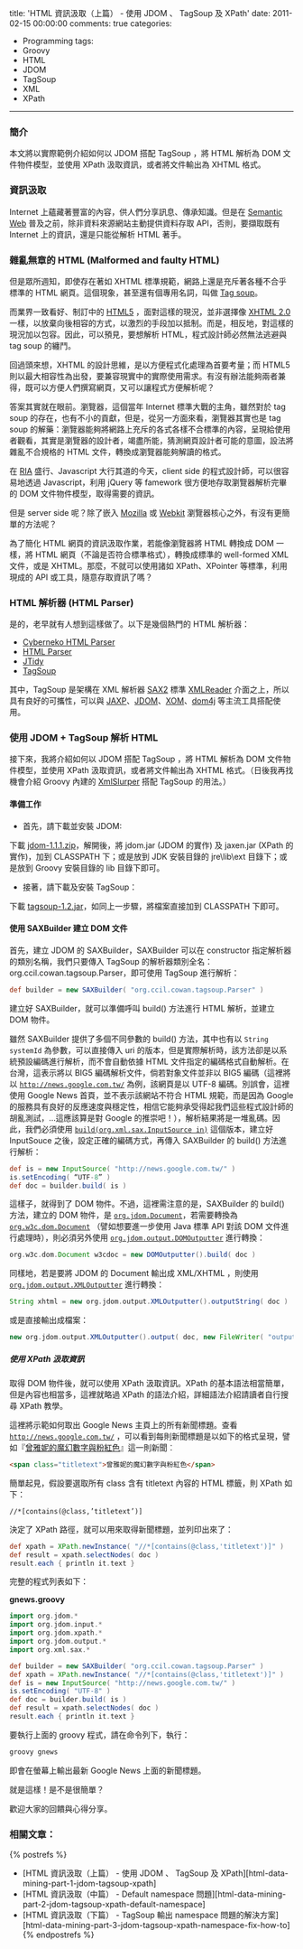 title: 'HTML 資訊汲取（上篇） - 使用 JDOM 、 TagSoup 及 XPath'
date: 2011-02-15 00:00:00
comments: true
categories:
  - Programming
tags:
  - Groovy
  - HTML
  - JDOM
  - TagSoup
  - XML
  - XPath
---

### 簡介

本文將以實際範例介紹如何以 JDOM 搭配 TagSoup ，將 HTML 解析為 DOM 文件物件模型，並使用 XPath 汲取資訊，或者將文件輸出為 XHTML 格式。

### 資訊汲取

Internet 上蘊藏著豐富的內容，供人們分享訊息、傳承知識。但是在 [Semantic Web][1] 普及之前，除非資料來源網站主動提供資料存取 API，否則，要擷取既有 Internet 上的資訊，還是只能從解析 HTML 著手。

### 雜亂無章的 HTML (Malformed and faulty HTML)

但是眾所週知，即使存在著如 XHTML 標準規範，網路上還是充斥著各種不合乎標準的 HTML 網頁。這個現象，甚至還有個專用名詞，叫做 [Tag soup][2]。


<!-- more -->


而業界一致看好、制訂中的 [HTML5][4] ，面對這樣的現況，並非選擇像 [XHTML 2.0][5] 一樣，以放棄向後相容的方式，以激烈的手段加以抵制。而是，相反地，對這樣的現況加以包容。因此，可以預見，要想解析 HTML，程式設計師必然無法逃避與 tag soup 的纏鬥。

回過頭來想，XHTML 的設計思維，是以方便程式化處理為首要考量；而 HTML5 則以最大相容性為出發，要兼容現實中的實際使用需求。有沒有辦法能夠兩者兼得，既可以方便人們撰寫網頁，又可以讓程式方便解析呢？

答案其實就在眼前。瀏覽器，這個當年 Internet 標準大戰的主角，雖然對於 tag soup 的存在，也有不小的貢獻，但是，從另一方面來看，瀏覽器其實也是 tag soup 的解藥：瀏覽器能夠將網路上充斥的各式各樣不合標準的內容，呈現給使用者觀看，其實是瀏覽器的設計者，竭盡所能，猜測網頁設計者可能的意圖，設法將雜亂不合規格的 HTML 文件，轉換成瀏覽器能夠解讀的格式。

在 [RIA][6] 盛行、Javascript 大行其道的今天，client side 的程式設計師，可以很容易地透過 Javascript，利用 jQuery 等 famework 很方便地存取瀏覽器解析完畢的 DOM 文件物件模型，取得需要的資訊。

但是 server side 呢？除了嵌入 [Mozilla][7] 或 [Webkit][8] 瀏覽器核心之外，有沒有更簡單的方法呢？

為了簡化 HTML 網頁的資訊汲取作業，若能像瀏覽器將 HTML 轉換成 DOM 一樣，將 HTML 網頁（不論是否符合標準格式），轉換成標準的 well-formed XML 文件，或是 XHTML。那麼，不就可以使用諸如 XPath、XPointer 等標準，利用現成的 API 或工具，隨意存取資訊了嗎？

### HTML 解析器 (HTML Parser)

是的，老早就有人想到這樣做了。以下是幾個熱門的 HTML 解析器：

* [Cyberneko HTML Parser][9]
* [HTML Parser][10]
* [JTidy][11]
* [TagSoup][12]

其中，TagSoup 是架構在 XML 解析器 [SAX2][13] 標準 [XMLReader][14] 介面之上，所以具有良好的可攜性，可以與 [JAXP][15]、[JDOM][16]、[XOM][17]、[dom4j][18] 等主流工具搭配使用。

### 使用 JDOM + TagSoup 解析 HTML

接下來，我將介紹如何以 JDOM 搭配 TagSoup ，將 HTML 解析為 DOM 文件物件模型，並使用 XPath 汲取資訊，或者將文件輸出為 XHTML 格式。（日後我再找機會介紹 Groovy 內建的 [XmlSlurper][19] 搭配 TagSoup 的用法。）

#### 準備工作

* 首先，請下載並安裝 JDOM:

下載 [jdom-1.1.1.zip][20]，解開後，將 jdom.jar (JDOM 的實作) 及 jaxen.jar (XPath 的實作)，加到 CLASSPATH 下；或是放到 JDK 安裝目錄的 jre\lib\ext 目錄下；或是放到 Groovy 安裝目錄的 lib 目錄下即可。

* 接著，請下載及安裝 TagSoup：

下載 [tagsoup-1.2.jar][21]，如同上一步驟，將檔案直接加到 CLASSPATH 下即可。

#### 使用 SAXBuilder 建立 DOM 文件

首先，建立 JDOM 的 SAXBuilder，SAXBuilder 可以在 constructor 指定解析器的類別名稱，我們只要傳入 TagSoup 的解析器類別全名：org.ccil.cowan.tagsoup.Parser，即可使用 TagSoup 進行解析：

```groovy
def builder = new SAXBuilder( "org.ccil.cowan.tagsoup.Parser" )
```

建立好 SAXBuilder，就可以準備呼叫 build() 方法進行 HTML 解析，並建立 DOM 物件。

雖然 SAXBuilder 提供了多個不同參數的 build() 方法，其中也有以 `String systemId` 為參數，可以直接傳入 uri 的版本，但是實際解析時，該方法卻是以系統預設編碼進行解析，而不會自動依據 HTML 文件指定的編碼格式自動解析。在台灣，這表示將以 BIG5 編碼解析文件，倘若對象文件並非以 BIG5 編碼（這裡將以 [`http://news.google.com.tw/`][22] 為例，該網頁是以 UTF-8 編碼。別誤會，這裡使用 Google News 首頁，並不表示該網站不符合 HTML 規範，而是因為 Google 的服務具有良好的反應速度與穩定性，相信它能夠承受得起我們這些程式設計師的胡亂測試，…這應該算是對 Google 的推崇吧！），解析結果將是一堆亂碼。因此，我們必須使用 [`build(org.xml.sax.InputSource in)`][23] 這個版本，建立好 InputSouce 之後，設定正確的編碼方式，再傳入 SAXBuilder 的 build() 方法進行解析：

```groovy
def is = new InputSource( "http://news.google.com.tw/" )
is.setEncoding( “UTF-8” )
def doc = builder.build( is )
```

這樣子，就得到了 DOM 物件。不過，這裡需注意的是，SAXBuilder 的 build() 方法，建立的 DOM 物件，是 [`org.jdom.Document`][24]，若需要轉換為 [`org.w3c.dom.Document`][25] （譬如想要進一步使用 Java 標準 API 對該 DOM 文件進行處理時），則必須另外使用 [`org.jdom.output.DOMOutputter`][26] 進行轉換：

```groovy
org.w3c.dom.Document w3cdoc = new DOMOutputter().build( doc )
```

同樣地，若是要將 JDOM 的 Document 輸出成 XML/XHTML ，則使用 [`org.jdom.output.XMLOutputter`][27] 進行轉換：

```groovy
String xhtml = new org.jdom.output.XMLOutputter().outputString( doc )
```

或是直接輸出成檔案：

```groovy
new org.jdom.output.XMLOutputter().output( doc, new FileWriter( "output.html" ) )
```

##### 使用 XPath 汲取資訊

取得 DOM 物件後，就可以使用 XPath 汲取資訊。XPath 的基本語法相當簡單，但是內容也相當多，這裡就略過 XPath 的語法介紹，詳細語法介紹請讀者自行搜尋 XPath 教學。

這裡將示範如何取出 Google News 主頁上的所有新聞標題。查看 [`http://news.google.com.tw/`][22] ，可以看到每則新聞標題是以如下的格式呈現，譬如『[曾雅妮的魔幻數字與粉紅色][28]』這一則新聞︰

```html
<span class="titletext">曾雅妮的魔幻數字與粉紅色</span>
```

簡單起見，假設要選取所有 class 含有 titletext 內容的 HTML 標籤，則 XPath 如下：

```xpath
//*[contains(@class,’titletext’)]
```

決定了 XPath 路徑，就可以用來取得新聞標題，並列印出來了：

```groovy
def xpath = XPath.newInstance( "//*[contains(@class,'titletext')]" )
def result = xpath.selectNodes( doc )
result.each { println it.text }
```

完整的程式列表如下：

__gnews.groovy__

```groovy
import org.jdom.*
import org.jdom.input.*
import org.jdom.xpath.*
import org.jdom.output.*
import org.xml.sax.*

def builder = new SAXBuilder( "org.ccil.cowan.tagsoup.Parser" )
def xpath = XPath.newInstance( "//*[contains(@class,'titletext')]" )
def is = new InputSource( "http://news.google.com.tw/" )
is.setEncoding( "UTF-8" )
def doc = builder.build( is )
def result = xpath.selectNodes( doc )
result.each { println it.text }
```

要執行上面的 groovy 程式，請在命令列下，執行：

```bash
groovy gnews
```

即會在螢幕上輸出最新 Google News 上面的新聞標題。

就是這樣！是不是很簡單？

歡迎大家的回饋與心得分享。

### 相關文章：

<!-- cross references -->

{% postrefs %}
* [HTML 資訊汲取（上篇） - 使用 JDOM 、 TagSoup 及 XPath][html-data-mining-part-1-jdom-tagsoup-xpath]
* [HTML 資訊汲取（中篇） - Default namespace 問題][html-data-mining-part-2-jdom-tagsoup-xpath-default-namespace]
* [HTML 資訊汲取（下篇） - TagSoup 輸出 namespace 問題的解決方案][html-data-mining-part-3-jdom-tagsoup-xpath-namespace-fix-how-to]
{% endpostrefs %}

<!-- external references -->

[1]: http://en.wikipedia.org/wiki/Semantic_Web
[2]: http://en.wikipedia.org/wiki/Tag_soup
[4]: http://en.wikipedia.org/wiki/Html5
[5]: http://en.wikipedia.org/wiki/XHTML_2.0#XHTML_2.0
[6]: http://en.wikipedia.org/wiki/RIA
[7]: https://developer.mozilla.org/en/Viewing_and_searching_Mozilla_source_code_online
[8]: http://webkit.org/
[9]: http://nekohtml.sourceforge.net/
[10]: http://htmlparser.sourceforge.net/
[11]: http://jtidy.sourceforge.net/
[12]: http://home.ccil.org/~cowan/XML/tagsoup/
[13]: http://sax.sourceforge.net/
[14]: http://www.saxproject.org/apidoc/org/xml/sax/XMLReader.html
[15]: http://jaxp.java.net/
[16]: http://www.jdom.org/
[17]: http://www.xom.nu/
[18]: http://www.dom4j.org/
[19]: http://groovy.codehaus.org/Reading+XML+using+Groovy%27s+XmlSlurper
[20]: http://www.jdom.org/dist/binary/jdom-1.1.1.zip (jdom-1.1.1.zip)
[21]: http://home.ccil.org/~cowan/XML/tagsoup/tagsoup-1.2.jar (tagsoup-1.2.jar)
[22]: http://news.google.com.tw/
[23]: http://www.jdom.org/docs/apidocs/org/jdom/input/SAXBuilder.html#build%28org.xml.sax.InputSource%29
[24]: http://www.jdom.org/docs/apidocs/org/jdom/Document.html
[25]: http://download.oracle.com/javase/6/docs/api/org/w3c/dom/Document.html
[26]: http://www.jdom.org/docs/apidocs/org/jdom/output/DOMOutputter.html
[27]: http://www.jdom.org/docs/apidocs/org/jdom/output/XMLOutputter.html
[28]: http://iservice.libertytimes.com.tw/liveNews/news.php?no=462864&type=%E9%AB%94%E8%82%B2
